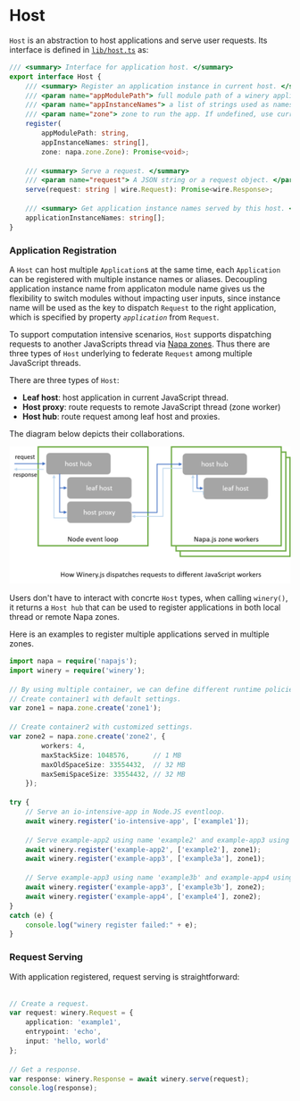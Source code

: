 # Host
`Host` is an abstraction to host applications and serve user requests. Its interface is defined in [`lib/host.ts`](../../lib/host.md) as:

```ts
/// <summary> Interface for application host. </summary>
export interface Host {
    /// <summary> Register an application instance in current host. </summary>
    /// <param name="appModulePath"> full module path of a winery application.</param>
    /// <param name="appInstanceNames"> a list of strings used as names of application instances.</param>
    /// <param name="zone"> zone to run the app. If undefined, use current isolate. </param>
    register(
        appModulePath: string, 
        appInstanceNames: string[], 
        zone: napa.zone.Zone): Promise<void>;

    /// <summary> Serve a request. </summary>
    /// <param name="request"> A JSON string or a request object. </param>
    serve(request: string | wire.Request): Promise<wire.Response>;

    /// <summary> Get application instance names served by this host. </param>
    applicationInstanceNames: string[];
}
```

### Application Registration
A `Host` can host multiple `Application`s at the same time, each `Application` can be registered with multiple instance names or aliases. Decoupling application instance name from applicaton module name gives us the flexibility to switch modules without impacting user inputs, since instance name will be used as the key to dispatch `Request` to the right application, which is specified by property *`application`* from `Request`.

To support computation intensive scenarios, `Host` supports dispatching requests to another JavaScripts thread via [Napa zones](https://github.com/Microsoft/napajs/blob/master/docs/api/zone.md#intro). Thus there are three types of `Host` underlying to federate `Request` among multiple JavaScript threads.

There are three types of `Host`:
- **Leaf host**: host application in current JavaScript thread.
- **Host proxy**: route requests to remote JavaScript thread (zone worker)
- **Host hub**: route request among leaf host and proxies.

The diagram below depicts their collaborations.

![](../images/hosting.png)

Users don't have to interact with concrte `Host` types, when calling `winery()`, it returns a `Host hub` that can be used to register applications in both local thread or remote Napa zones.

Here is an examples to register multiple applications served in multiple zones.

```typescript
import napa = require('napajs');
import winery = require('winery');

// By using multiple container, we can define different runtime policies.
// Create container1 with default settings.
var zone1 = napa.zone.create('zone1');

// Create container2 with customized settings.
var zone2 = napa.zone.create('zone2', {
        workers: 4,
        maxStackSize: 1048576,      // 1 MB
        maxOldSpaceSize: 33554432,  // 32 MB
        maxSemiSpaceSize: 33554432, // 32 MB
    });

try {
    // Serve an io-intensive-app in Node.JS eventloop.
    await winery.register('io-intensive-app', ['example1']);

    // Serve example-app2 using name 'example2' and example-app3 using name 'example3a' in zone1. 
    await winery.register('example-app2', ['example2'], zone1);
    await winery.register('example-app3', ['example3a'], zone1);

    // Serve example-app3 using name 'example3b' and example-app4 using name 'example4' in zone2. 
    await winery.register('example-app3', ['example3b'], zone2);
    await winery.register('example-app4', ['example4'], zone2);
}
catch (e) {
    console.log("winery register failed:" + e);
}

```
### Request Serving
With application registered, request serving is straightforward:
```ts

// Create a request.
var request: winery.Request = {
    application: 'example1',
    entrypoint: 'echo',
    input: 'hello, world'
};

// Get a response.
var response: winery.Response = await winery.serve(request);
console.log(response);

```